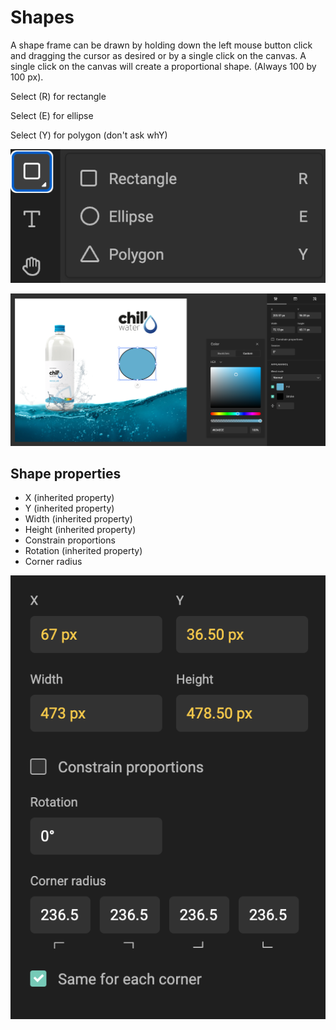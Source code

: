 # Shapes

A shape frame can be drawn by holding down the left mouse button click and dragging the cursor as desired or by a single click on the canvas. A single click on the canvas will create a proportional shape. (Always 100 by 100 px).

Select (R) for rectangle

Select (E) for ellipse

Select (Y) for polygon (don't ask whY)

![Properties](shapes-ui.png)

![Properties](shapes-intro.png)

## Shape properties

- X (inherited property)
- Y (inherited property)
- Width (inherited property)
- Height (inherited property)
- Constrain proportions
- Rotation (inherited property)
- Corner radius

![Properties](shape-properties.png)
